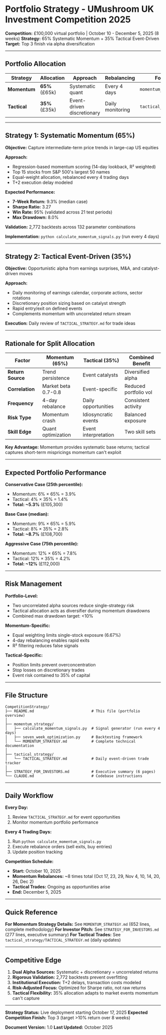 # Portfolio Strategy - UMushroom UK Investment Competition 2025

**Competition:** £100,000 virtual portfolio | October 10 - December 5, 2025 (8 weeks)
**Strategy:** 65% Systematic Momentum + 35% Tactical Event-Driven
**Target:** Top 3 finish via alpha diversification

---

## Portfolio Allocation

| Strategy | Allocation | Approach | Rebalancing | Folder |
|----------|------------|----------|-------------|--------|
| **Momentum** | **65%** (£65k) | Systematic quant | Every 4 days | `momentum_strategy/` |
| **Tactical** | **35%** (£35k) | Event-driven discretionary | Daily monitoring | `tactical_strategy/` |

---

## Strategy 1: Systematic Momentum (65%)

**Objective:** Capture intermediate-term price trends in large-cap US equities

**Approach:**
- Regression-based momentum scoring (14-day lookback, R² weighted)
- Top 15 stocks from S&P 500's largest 50 names
- Equal-weight allocation, rebalanced every 4 trading days
- T+2 execution delay modeled

**Expected Performance:**
- **7-Week Return:** 9.3% (median case)
- **Sharpe Ratio:** 3.27
- **Win Rate:** 95% (validated across 21 test periods)
- **Max Drawdown:** 8.0%

**Validation:** 2,772 backtests across 132 parameter combinations

**Implementation:** `python calculate_momentum_signals.py` (run every 4 days)

---

## Strategy 2: Tactical Event-Driven (35%)

**Objective:** Opportunistic alpha from earnings surprises, M&A, and catalyst-driven moves

**Approach:**
- Daily monitoring of earnings calendar, corporate actions, sector rotations
- Discretionary position sizing based on catalyst strength
- Rapid entry/exit on defined events
- Complements momentum with uncorrelated return stream

**Execution:** Daily review of `TACTICAL_STRATEGY.md` for trade ideas

---

## Rationale for Split Allocation

| Factor | Momentum (65%) | Tactical (35%) | Combined Benefit |
|--------|----------------|----------------|------------------|
| **Return Source** | Trend persistence | Event catalysts | Diversified alpha |
| **Correlation** | Market beta 0.7-0.8 | Event-specific | Reduced portfolio vol |
| **Frequency** | 4-day rebalance | Daily opportunities | Consistent activity |
| **Risk Type** | Momentum crash | Idiosyncratic events | Balanced exposure |
| **Skill Edge** | Quant optimization | Event interpretation | Two skill sets |

**Key Advantage:** Momentum provides systematic base returns; tactical captures short-term mispricings momentum can't exploit

---

## Expected Portfolio Performance

**Conservative Case (25th percentile):**
- Momentum: 6% × 65% = 3.9%
- Tactical: 4% × 35% = 1.4%
- **Total: ~5.3%** (£105,300)

**Base Case (median):**
- Momentum: 9% × 65% = 5.9%
- Tactical: 8% × 35% = 2.8%
- **Total: ~8.7%** (£108,700)

**Aggressive Case (75th percentile):**
- Momentum: 12% × 65% = 7.8%
- Tactical: 12% × 35% = 4.2%
- **Total: ~12%** (£112,000)

---

## Risk Management

**Portfolio-Level:**
- Two uncorrelated alpha sources reduce single-strategy risk
- Tactical allocation acts as diversifier during momentum drawdowns
- Combined max drawdown target: <10%

**Momentum-Specific:**
- Equal weighting limits single-stock exposure (6.67%)
- 4-day rebalancing enables rapid exits
- R² filtering reduces false signals

**Tactical-Specific:**
- Position limits prevent overconcentration
- Stop losses on discretionary trades
- Event risk contained to 35% of capital

---

## File Structure

```
CompetitionStrategy/
├── README.md                          # This file (portfolio overview)
│
├── momentum_strategy/
│   ├── calculate_momentum_signals.py  # Signal generator (run every 4 days)
│   ├── seven_week_optimization.py     # Backtesting framework
│   └── MOMENTUM_STRATEGY.md           # Complete technical documentation
│
├── tactical_strategy/
│   └── TACTICAL_STRATEGY.md           # Daily event-driven trade tracker
│
├── STRATEGY_FOR_INVESTORS.md          # Executive summary (6 pages)
└── CLAUDE.md                          # Codebase instructions
```

---

## Daily Workflow

**Every Day:**
1. Review `TACTICAL_STRATEGY.md` for event opportunities
2. Monitor momentum portfolio performance

**Every 4 Trading Days:**
1. Run `python calculate_momentum_signals.py`
2. Execute rebalance orders (sell exits, buy entries)
3. Update position tracking

**Competition Schedule:**
- **Start:** October 10, 2025
- **Momentum Rebalances:** ~8 times total (Oct 17, 23, 29, Nov 4, 10, 14, 20, 26, Dec 2)
- **Tactical Trades:** Ongoing as opportunities arise
- **End:** December 5, 2025

---

## Quick Reference

**For Momentum Strategy Details:** See `MOMENTUM_STRATEGY.md` (652 lines, complete methodology)
**For Investor Pitch:** See `STRATEGY_FOR_INVESTORS.md` (277 lines, executive summary)
**For Tactical Trades:** See `tactical_strategy/TACTICAL_STRATEGY.md` (daily updates)

---

## Competitive Edge

1. **Dual Alpha Sources:** Systematic + discretionary = uncorrelated returns
2. **Rigorous Validation:** 2,772 backtests prevent overfitting
3. **Institutional Execution:** T+2 delays, transaction costs modeled
4. **Risk-Adjusted Focus:** Optimized for Sharpe ratio, not raw returns
5. **Tactical Flexibility:** 35% allocation adapts to market events momentum can't capture

---

**Strategy Status:** Live deployment starting October 17, 2025
**Expected Competition Finish:** Top 3 (target >10% return over 8 weeks)

**Document Version:** 1.0
**Last Updated:** October 2025
